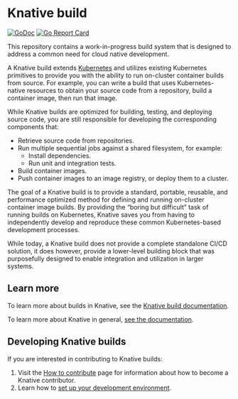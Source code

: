 # Knative build

[![GoDoc](https://godoc.org/github.com/knative/build?status.svg)](https://godoc.org/github.com/knative/build)
[![Go Report Card](https://goreportcard.com/badge/knative/build)](https://goreportcard.com/report/knative/build)

This repository contains a work-in-progress build system that is designed to
address a common need for cloud native development.

A Knative build extends
[Kubernetes](https://kubernetes.io/docs/concepts/extend-kubernetes/api-extension/custom-resources/)
and utilizes existing Kubernetes primitives to provide you with the ability to
run on-cluster container builds from source. For example, you can write a build
that uses Kubernetes-native resources to obtain your source code from a
repository, build a container image, then run that image.

While Knative builds are optimized for building, testing, and deploying source
code, you are still responsible for developing the corresponding components
that:

- Retrieve source code from repositories.
- Run multiple sequential jobs against a shared filesystem, for example:
  - Install dependencies.
  - Run unit and integration tests.
- Build container images.
- Push container images to an image registry, or deploy them to a cluster.

The goal of a Knative build is to provide a standard, portable, reusable, and
performance optimized method for defining and running on-cluster container image
builds. By providing the “boring but difficult” task of running builds on
Kubernetes, Knative saves you from having to independently develop and reproduce
these common Kubernetes-based development processes.

While today, a Knative build does not provide a complete standalone CI/CD
solution, it does however, provide a lower-level building block that was
purposefully designed to enable integration and utilization in larger systems.

## Learn more

To learn more about builds in Knative, see the
[Knative build documentation](https://www.knative.dev/docs/build/).

To learn more about Knative in general, [see the documentation](https://www.knative.dev/docs/).

## Developing Knative builds

If you are interested in contributing to Knative builds:

1. Visit the [How to contribute](./CONTRIBUTING.md) page for information about
   how to become a Knative contributor.
1. Learn how to [set up your development environment](DEVELOPMENT.md).
